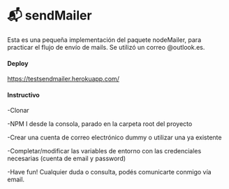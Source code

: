 #  :mailbox_with_mail: sendMailer

Esta es una pequeña implementación del paquete nodeMailer, para practicar el flujo de envío de mails. 
Se utilizó un correo @outlook.es. 

#### Deploy
https://testsendmailer.herokuapp.com/

#### Instructivo

-Clonar

-NPM I desde la consola, parado en la carpeta root del proyecto

-Crear una cuenta de correo electrónico dummy o utilizar una ya existente

-Completar/modificar las variables de entorno con las credenciales necesarias (cuenta de email y password)

-Have fun! Cualquier duda o consulta, podés comunicarte conmigo vía email.
